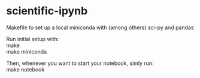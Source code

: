 # scientific-ipynb
Makefile to set up a local miniconda with (among others) sci-py and pandas

Run initial setup with:  
make  
make miniconda  

Then, whenever you want to start your notebook, simly run:  
make notebook  
